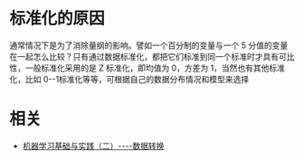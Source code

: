 
# 标准化的原因

通常情况下是为了消除量纲的影响。譬如一个百分制的变量与一个 5 分值的变量在一起怎么比较？只有通过数据标准化，都把它们标准到同一个标准时才具有可比性，一般标准化采用的是 Z 标准化，即均值为 0，方差为 1，当然也有其他标准化，比如 0--1标准化等等，可根据自己的数据分布情况和模型来选择



# 相关

- [机器学习基础与实践（二）----数据转换](https://www.cnblogs.com/charlotte77/p/5622325.html)
